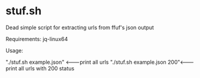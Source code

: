 # stuf.sh
Dead simple script for extracting urls from ffuf's json output

Requirements: jq-linux64


Usage: 


"./stuf.sh example.json" <---print all urls
       "./stuf.sh example.json 200"<---print all urls with 200 status
